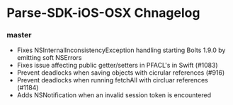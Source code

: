 # Parse-SDK-iOS-OSX Chnagelog

### master

* Fixes NSInternalInconsistencyException handling starting Bolts 1.9.0 by emitting soft NSErrors
* Fixes issue affecting public getter/setters in PFACL's in Swift (#1083)
* Prevent deadlocks when saving objects with cicrular references (#916)
* Prevent deadlocks when running fetchAll with circluar references (#1184)
* Adds NSNotification when an invalid session token is encountered

